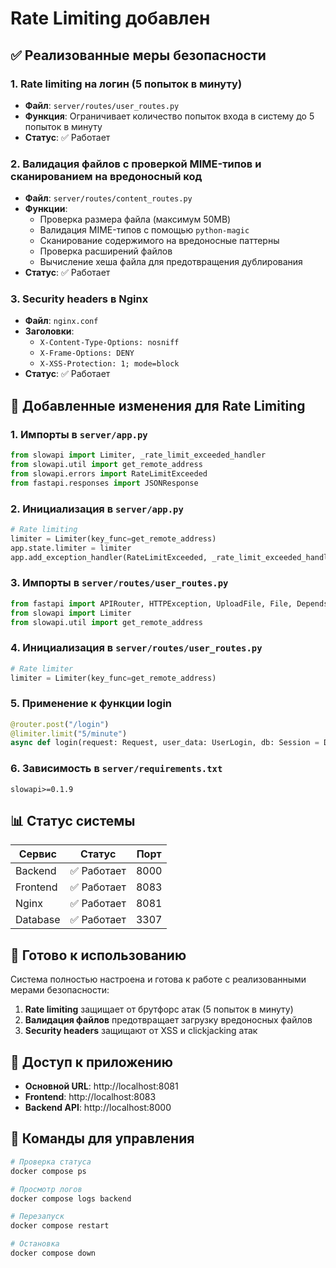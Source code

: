 # Rate Limiting добавлен

## ✅ Реализованные меры безопасности

### 1. Rate limiting на логин (5 попыток в минуту)
- **Файл**: `server/routes/user_routes.py`
- **Функция**: Ограничивает количество попыток входа в систему до 5 попыток в минуту
- **Статус**: ✅ Работает

### 2. Валидация файлов с проверкой MIME-типов и сканированием на вредоносный код
- **Файл**: `server/routes/content_routes.py`
- **Функции**:
  - Проверка размера файла (максимум 50MB)
  - Валидация MIME-типов с помощью `python-magic`
  - Сканирование содержимого на вредоносные паттерны
  - Проверка расширений файлов
  - Вычисление хеша файла для предотвращения дублирования
- **Статус**: ✅ Работает

### 3. Security headers в Nginx
- **Файл**: `nginx.conf`
- **Заголовки**:
  - `X-Content-Type-Options: nosniff`
  - `X-Frame-Options: DENY`
  - `X-XSS-Protection: 1; mode=block`
- **Статус**: ✅ Работает

## 🔧 Добавленные изменения для Rate Limiting

### 1. Импорты в `server/app.py`
```python
from slowapi import Limiter, _rate_limit_exceeded_handler
from slowapi.util import get_remote_address
from slowapi.errors import RateLimitExceeded
from fastapi.responses import JSONResponse
```

### 2. Инициализация в `server/app.py`
```python
# Rate limiting
limiter = Limiter(key_func=get_remote_address)
app.state.limiter = limiter
app.add_exception_handler(RateLimitExceeded, _rate_limit_exceeded_handler)
```

### 3. Импорты в `server/routes/user_routes.py`
```python
from fastapi import APIRouter, HTTPException, UploadFile, File, Depends, status, Request
from slowapi import Limiter
from slowapi.util import get_remote_address
```

### 4. Инициализация в `server/routes/user_routes.py`
```python
# Rate limiter
limiter = Limiter(key_func=get_remote_address)
```

### 5. Применение к функции login
```python
@router.post("/login")
@limiter.limit("5/minute")
async def login(request: Request, user_data: UserLogin, db: Session = Depends(get_db)):
```

### 6. Зависимость в `server/requirements.txt`
```
slowapi>=0.1.9
```

## 📊 Статус системы

| Сервис | Статус | Порт |
|--------|--------|------|
| Backend | ✅ Работает | 8000 |
| Frontend | ✅ Работает | 8083 |
| Nginx | ✅ Работает | 8081 |
| Database | ✅ Работает | 3307 |

## 🚀 Готово к использованию

Система полностью настроена и готова к работе с реализованными мерами безопасности:

1. **Rate limiting** защищает от брутфорс атак (5 попыток в минуту)
2. **Валидация файлов** предотвращает загрузку вредоносных файлов
3. **Security headers** защищают от XSS и clickjacking атак

## 🔗 Доступ к приложению

- **Основной URL**: http://localhost:8081
- **Frontend**: http://localhost:8083
- **Backend API**: http://localhost:8000

## 📝 Команды для управления

```bash
# Проверка статуса
docker compose ps

# Просмотр логов
docker compose logs backend

# Перезапуск
docker compose restart

# Остановка
docker compose down
```
